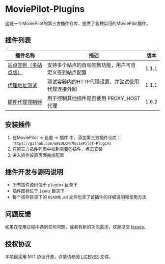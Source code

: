 # MoviePilot-Plugins

这是一个MoviePilot的第三方插件仓库，提供了各种实用的MoviePilot插件。

## 插件列表

| 插件名称 | 描述 | 版本 |
| --- | --- | --- |
| [站点签到（多站点版）](./plugins/dzdsingnin/README.md) | 支持多个站点的自动签到功能，用户可自定义签到站点配置 | 1.1.1 |
| [代理地址测试](./plugins/proxytest/README.md) | 测试容器内的HTTP代理设置，并尝试使用代理连接外网 | 1.1.1 |
| [插件代理控制器](./plugins/proxycontroller/README.md) |用于控制其他插件是否使用 PROXY_HOST 代理 | 1.6.2 |

## 安装插件

1. 在MoviePilot -> 设置 -> 插件 中，添加第三方插件仓库：`https://github.com/EWEDLCM/MoviePilot-Plugins`
2. 在第三方插件列表中找到需要的插件，点击安装
3. 进入插件设置页面完成配置

## 插件开发与源码说明

- 所有插件源码位于 `plugins` 目录下
- 插件图标位于 `icons` 目录下
- 每个插件目录下的 `README.md` 文件包含了该插件的详细说明和使用方法

## 问题反馈

如果在使用过程中遇到任何问题，或者有新的功能需求，欢迎提交 [Issues](https://github.com/EWEDLCM/MoviePilot-Plugins/issues)。

## 授权协议

本项目采用 MIT 协议开源，详情请参阅 [LICENSE](./LICENSE) 文件。 
